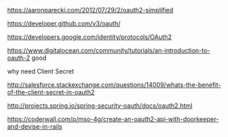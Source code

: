 https://aaronparecki.com/2012/07/29/2/oauth2-simplified

https://developer.github.com/v3/oauth/

https://developers.google.com/identity/protocols/OAuth2



https://www.digitalocean.com/community/tutorials/an-introduction-to-oauth-2
good





why need Client Secret

http://salesforce.stackexchange.com/questions/14009/whats-the-benefit-of-the-client-secret-in-oauth2



http://projects.spring.io/spring-security-oauth/docs/oauth2.html




https://coderwall.com/p/mso-4g/create-an-oauth2-api-with-doorkeeper-and-devise-in-rails


